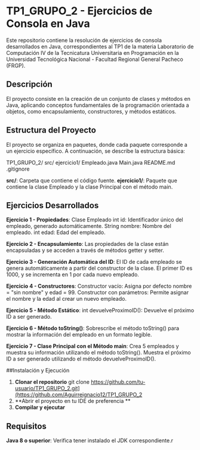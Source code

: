 # TP1_GRUPO_2 - Ejercicios de Consola en Java
Este repositorio contiene la resolución de ejercicios de consola desarrollados en Java, correspondientes al TP1 de la materia Laboratorio de Computación IV de la Tecnicatura Universitaria en Programación en la Universidad Tecnológica Nacional - Facultad Regional General Pacheco (FRGP).

## Descripción
El proyecto consiste en la creación de un conjunto de clases y métodos en Java, aplicando conceptos fundamentales de la programación orientada a objetos, como encapsulamiento, constructores, y métodos estáticos.

## Estructura del Proyecto
El proyecto se organiza en paquetes, donde cada paquete corresponde a un ejercicio específico. A continuación, se describe la estructura básica:

TP1_GRUPO_2/
src/
  ejercicio1/
          Empleado.java
          Main.java
README.md
.gitignore

**src/**: Carpeta que contiene el código fuente.
**ejercicio1/**: Paquete que contiene la clase Empleado y la clase Principal con el método main.

## Ejercicios Desarrollados
**Ejercicio 1 - Propiedades**: Clase Empleado
int id: Identificador único del empleado, generado automáticamente.
String nombre: Nombre del empleado.
int edad: Edad del empleado.

**Ejercicio 2 - Encapsulamiento**:
Las propiedades de la clase están encapsuladas y se acceden a través de métodos getter y setter.

**Ejercicio 3 - Generación Automática del ID**:
El ID de cada empleado se genera automáticamente a partir del constructor de la clase. El primer ID es 1000, y se incrementa en 1 por cada nuevo empleado.

**Ejercicio 4 - Constructores**:
Constructor vacío: Asigna por defecto nombre = "sin nombre" y edad = 99.
Constructor con parámetros: Permite asignar el nombre y la edad al crear un nuevo empleado.

**Ejercicio 5 - Método Estático**:
int devuelveProximoID(): Devuelve el próximo ID a ser generado.

**Ejercicio 6 - Método toString()**:
Sobrescribe el método toString() para mostrar la información del empleado en un formato legible.

**Ejercicio 7 - Clase Principal con el Método main**:
Crea 5 empleados y muestra su información utilizando el método toString().
Muestra el próximo ID a ser generado utilizando el método devuelveProximoID().

##Instalación y Ejecución
1. **Clonar el repositorio**
   git clone https://github.com/tu-usuario/TP1_GRUPO_2.git](https://github.com/Aguirreignacio12/TP1_GRUPO_2
2. **Abrir el proyecto en tu IDE de preferencia **
3. **Compilar y ejecutar**

## Requisitos
**Java 8 o superior**: Verifica tener instalado el JDK correspondiente.r
